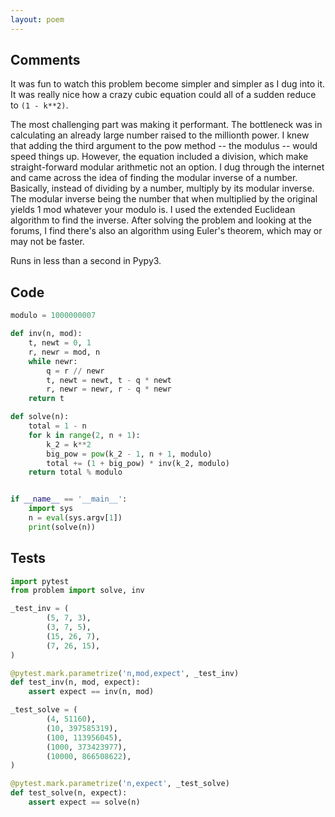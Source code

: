 ```yaml
---
layout: poem
---
```


## Comments

It was fun to watch this problem become simpler and simpler as I dug into it.
It was really nice how a crazy cubic equation could all of a sudden reduce to
`(1 - k**2)`.

The most challenging part was making it performant.  The bottleneck was in
calculating an already large number raised to the millionth power.  I knew that
adding the third argument to the pow method -- the modulus -- would speed
things up.  However, the equation included a division, which make
straight-forward modular arithmetic not an option.  I dug through the internet
and came across the idea of finding the modular inverse of a number.
Basically, instead of dividing by a number, multiply by its modular inverse.
The modular inverse being the number that when multiplied by the original
yields 1 mod whatever your modulo is.  I used the extended Euclidean algorithm
to find the inverse.  After solving the problem and looking at the forums, I
find there's also an algorithm using Euler's theorem, which may or may not be
faster.

Runs in less than a second in Pypy3.

## Code

```python
modulo = 1000000007

def inv(n, mod):
    t, newt = 0, 1
    r, newr = mod, n
    while newr:
        q = r // newr
        t, newt = newt, t - q * newt
        r, newr = newr, r - q * newr
    return t

def solve(n):
    total = 1 - n
    for k in range(2, n + 1):
        k_2 = k**2
        big_pow = pow(k_2 - 1, n + 1, modulo)
        total += (1 + big_pow) * inv(k_2, modulo)
    return total % modulo


if __name__ == '__main__':
    import sys
    n = eval(sys.argv[1])
    print(solve(n))
```

## Tests

```python
import pytest
from problem import solve, inv

_test_inv = (
        (5, 7, 3),
        (3, 7, 5),
        (15, 26, 7),
        (7, 26, 15),
)

@pytest.mark.parametrize('n,mod,expect', _test_inv)
def test_inv(n, mod, expect):
    assert expect == inv(n, mod)

_test_solve = (
        (4, 51160),
        (10, 397585319),
        (100, 113956045),
        (1000, 373423977),
        (10000, 866508622),
)

@pytest.mark.parametrize('n,expect', _test_solve)
def test_solve(n, expect):
    assert expect == solve(n)
```
